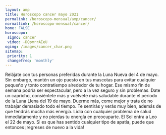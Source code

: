 ```yaml
---
layout: amp
title: Horoscopo cancer mayo 2021 
permalink: /horoscopo-mensual/amp/cancer/
normallink: /horoscopo-mensual/cancer/
home: FALSE
horoscopo:
 signo: cancer
 video: -DQpmrrAIeU
ogimg: /images/cancer_char.png
sitemap:
 priority: 1
 changefreq: 'monthly'
---
```



Relájate con tus personas preferidas durante la Luna Nueva del 4 de mayo. Sin embargo, mantén un ojo puesto en tus mascotas para evitar cualquier pequeño y tonto contratiempo alrededor de tu hogar. Ese mismo fin de semana podría ser espectacular, pero a la vez seguro y sin problemas. Date un capricho, consiéntete más y vuélvete más saludable durante el periodo de la Luna Llena del 19 de mayo. Duerme más, come mejor y trata de no trabajar demasiado todo el tiempo. Te sentirás y verás muy bien, además de que tendrás mucha más energía. Lidia con cualquier problema de salud inmediatamente y no pierdas tu energía en preocuparte. El Sol entra a Leo el 22 de mayo. Si es que has sentido cualquier tipo de apatía, puede que entonces ¡regreses de nuevo a la vida!   